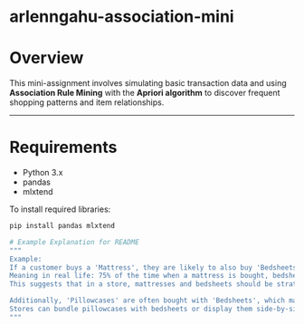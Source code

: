 # arlenngahu-association-mini

# Overview
This mini-assignment involves simulating basic transaction data and using **Association Rule Mining** with the **Apriori algorithm** to discover frequent shopping patterns and item relationships.

---

# Requirements
- Python 3.x
- pandas
- mlxtend

To install required libraries:
```bash
pip install pandas mlxtend

# Example Explanation for README
"""
Example:
If a customer buys a 'Mattress', they are likely to also buy 'Bedsheets' with a confidence of 0.75.
Meaning in real life: 75% of the time when a mattress is bought, bedsheets are also bought.
This suggests that in a store, mattresses and bedsheets should be strategically placed in the same section.

Additionally, 'Pillowcases' are often bought with 'Bedsheets', which makes sense because many bedding sets include both. 
Stores can bundle pillowcases with bedsheets or display them side-by-side to encourage customers to pick up both.
"""